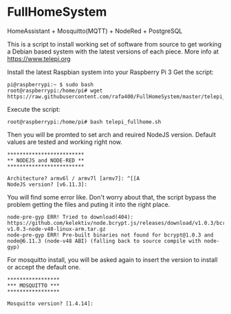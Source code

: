 # FullHomeSystem
HomeAssistant + Mosquitto(MQTT) + NodeRed + PostgreSQL


This is a script to install working set of software from source to get working a Debian based system with the latest versions of each piece.
More info at https://www.telepi.org


Install the latest Raspbian system into your Raspberry Pi 3
Get the script:
```
pi@raspberrypi:~ $ sudo bash
root@raspberrypi:/home/pi# wget https://raw.githubusercontent.com/rafa400/FullHomeSystem/master/telepi_fullhome.sh
```
Execute the script:
```
root@raspberrypi:/home/pi# bash telepi_fullhome.sh
```
Then you will be promted to set arch and reuired NodeJS version. Default values are tested and working right now.
```
*************************
** NODEJS and NODE-RED **
*************************

Architecture? armv6l / armv7l [armv7]: ^[[A
NodeJS version? [v6.11.3]:
```
You will find some error like. Don't worry about that, the script bypass the problem getting the files and puting it into the right place.
```
node-pre-gyp ERR! Tried to download(404): https://github.com/kelektiv/node.bcrypt.js/releases/download/v1.0.3/bcrypt_lib-v1.0.3-node-v48-linux-arm.tar.gz 
node-pre-gyp ERR! Pre-built binaries not found for bcrypt@1.0.3 and node@6.11.3 (node-v48 ABI) (falling back to source compile with node-gyp) 
```
For mosquitto install, you will be asked again to insert the version to install or accept the default one.
```
*****************
*** MOSQUITTO ***
*****************

Mosquitto version? [1.4.14]: 
```
